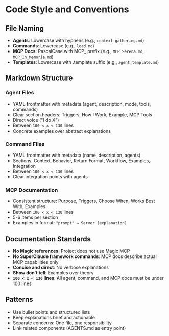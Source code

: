 # Code Style and Conventions

## File Naming

- **Agents**: Lowercase with hyphens (e.g., `context-gathering.md`)
- **Commands**: Lowercase (e.g., `load.md`)
- **MCP Docs**: PascalCase with MCP_ prefix (e.g., `MCP_Serena.md`, `MCP_In_Memoria.md`)
- **Templates**: Lowercase with .template suffix (e.g., `agent.template.md`)

## Markdown Structure

### Agent Files
- YAML frontmatter with metadata (agent, description, mode, tools, commands)
- Clear section headers: Triggers, How I Work, Example, MCP Tools
- Direct voice ("I do X")
- Between `100 < x < 130` lines
- Concrete examples over abstract explanations

### Command Files
- YAML frontmatter with metadata (name, description, agents)
- Sections: Context, Behavior, Return Format, Workflow, Examples, Integration
- Between `100 < x < 130` lines
- Clear integration points with agents

### MCP Documentation
- Consistent structure: Purpose, Triggers, Choose When, Works Best With, Examples
- Between `100 < x < 130` lines 
- 5-6 items per section
- Examples in format: `"prompt" → Server (explanation)`

## Documentation Standards

- **No Magic references**: Project does not use Magic MCP
- **No SuperClaude framework commands**: MCP docs describe actual MCP capabilities only
- **Concise and direct**: No verbose explanations
- **Show don't tell**: Examples over theory
- **`100 < x < 130` lines**: All agent, command, and MCP docs must be under 100 lines

## Patterns

- Use bullet points and structured lists
- Keep explanations brief and actionable
- Separate concerns: One file, one responsibility
- Link related components (AGENTS.md as entry point)
